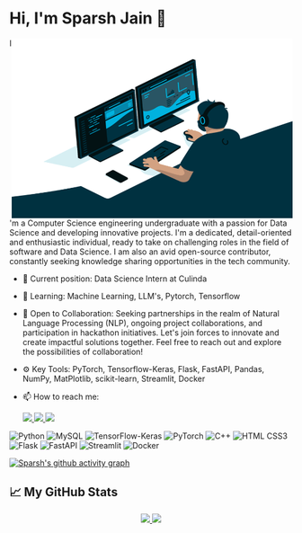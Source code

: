 # Hi, I'm Sparsh Jain 👋

<img align="right" alt="GIF" src="https://github.com/Sparshj8287/Sparshj8287/blob/main/code.gif?raw=true" width="500" height="320" />

I'm a Computer Science engineering undergraduate with a passion for Data Science and developing innovative projects. I'm a dedicated, detail-oriented and enthusiastic individual, ready to take on challenging roles in the field of software and Data Science. I am also an avid open-source contributor, constantly seeking knowledge sharing opportunities in the tech community.

- 💼  Current position: Data Science Intern at Culinda
- 🌱 Learning: Machine Learning, LLM's, Pytorch, Tensorflow
- 👯 Open to Collaboration: Seeking partnerships in the realm of Natural Language Processing (NLP), ongoing project collaborations, and participation in hackathon initiatives. Let's join forces to innovate and create impactful solutions together. Feel free to reach out and explore the possibilities of collaboration!
- ⚙️  Key Tools: PyTorch, Tensorflow-Keras, Flask, FastAPI, Pandas, NumPy, MatPlotlib, scikit-learn, Streamlit, Docker
- 📫 How to reach me: <p align="center" dir="auto">
    
  <a href="mailto:sjshiva8287@gmail.com" rel="nofollow">
    <img
      src="https://img.shields.io/badge/Gmail-D14836?style=for-the-badge&logo=gmail&logoColor=white"
    />
  </a>
  
  <a href="https://twitter.com/sjshiva8287" rel="nofollow">
    <img
      src="https://img.shields.io/badge/Twitter-1DA1F2?style=for-the-badge&logo=twitter&logoColor=white"
    />
  </a>
  <a href="https://www.linkedin.com/in/sparsh-jain-346249236/" rel="nofollow">
    <img
      src="https://img.shields.io/badge/LinkedIn-0077B5?style=for-the-badge&logo=linkedin&logoColor=white"
    />
  </a>
</p>

![Python](https://img.shields.io/badge/-Python-3776AB?style=flat-square&logo=python)
![MySQL](https://img.shields.io/badge/-MySQL-4479A1?style=flat-square&logo=mysql)
![TensorFlow-Keras](https://img.shields.io/badge/-TensorFlow%20Keras-FF6F00?style=flat-square&logo=tensorflow)
![PyTorch](https://img.shields.io/badge/-PyTorch-EE4C2C?style=flat-square&logo=PyTorch)
![C++](https://img.shields.io/badge/-C++-00599C?style=flat-square&logo=c%2B%2B)
![HTML CSS3](https://img.shields.io/badge/-HTML%20CSS3-orange?style=flat-square&logo=html5)
![Flask](https://img.shields.io/badge/-Flask-000000?style=flat-square&logo=flask)
![FastAPI](https://img.shields.io/badge/-FastAPI-005571?style=flat-square)
![Streamlit](https://img.shields.io/badge/-Streamlit-FF4B4B?style=flat-square)
![Docker](https://img.shields.io/badge/-Docker-2496ED?style=flat-square&logo=docker)

[![Sparsh's github activity graph](https://github-readme-activity-graph.vercel.app/graph?username=Sparshj8287&bg_color=060505&color=c733bd&line=dbccda&point=403d3d&area=true&hide_border=true)](https://github.com/Sparshj8287)

## 📈 My GitHub Stats

<p align="center">
<a href="https://github.com/Sparshj8287">
  <img height="180em" src="https://github-readme-stats-eight-theta.vercel.app/api?username=Sparshj8287&show_icons=true&theme=algolia&include_all_commits=true&count_private=true"/>
  <img height="180em" src="https://github-readme-stats-eight-theta.vercel.app/api/top-langs/?username=Sparshj8287&layout=compact&langs_count=8&theme=algolia"/>
</p>
 
